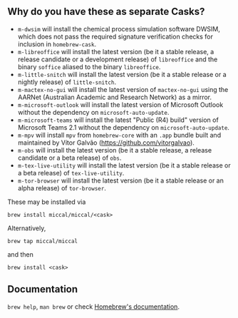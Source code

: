 ## Why do you have these as separate Casks?

* `m-dwsim` will install the chemical process simulation software DWSIM, which does not pass the required signature verification checks for inclusion in `homebrew-cask`.
* `m-libreoffice` will install the latest version (be it a stable release, a release candidate or a development release) of `libreoffice` and the binary `soffice` aliased to the binary `libreoffice`.
* `m-little-snitch` will install the latest version (be it a stable release or a nightly release) of `little-snitch`.
* `m-mactex-no-gui` will install the latest version of `mactex-no-gui` using the AARNet (Australian Academic and Research Network) as a mirror.
* `m-microsoft-outlook` will install the latest version of Microsoft Outlook without the dependency on `microsoft-auto-update`.
* `m-microsoft-teams` will install the latest "Public (R4) build" version of Microsoft Teams 2.1 without the dependency on `microsoft-auto-update`.
* `m-mpv` will install `mpv` from `homebrew-core` with an `.app` bundle built and maintained by Vítor Galvão (https://github.com/vitorgalvao).
* `m-obs` will install the latest version (be it a stable release, a release candidate or a beta release) of `obs`.
* `m-tex-live-utility` will install the latest version (be it a stable release or a beta release) of `tex-live-utility`.
* `m-tor-browser` will install the latest version (be it a stable release or an alpha release) of `tor-browser`.

These may be installed via

`brew install miccal/miccal/<cask>`

Alternatively,

`brew tap miccal/miccal`

and then

`brew install <cask>`

## Documentation

`brew help`, `man brew` or check [Homebrew's documentation](https://docs.brew.sh).

